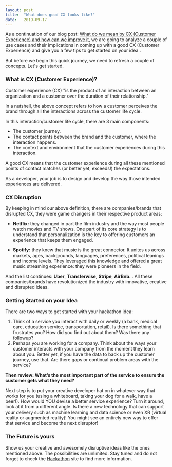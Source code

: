 ```yaml
---
layout: post
title:  "What does good CX looks like?"
date:   2019-09-17
---
```


As a continuation of our blog post: [What do we mean by CX (Customer Experience) and how can we improve it](https://redhat-hackathon.github.io/blog/what-do-we-mean-by-cs-and-how-can-we-improve-it/), we are going to analyze a couple of use cases and their implications in coming up with a good CX (Customer Experience) and give you a few tips to get started on your idea..

But before we begin this quick journey, we need to refresh a couple of concepts. Let's get started. 

### What is CX (Customer Experience)?

Customer experience (CX) "is the product of an interaction between an organization and a customer over the duration of their relationship."

In a nutshell, the above concept refers to how a customer perceives the brand through all the interactions across the customer life cycle. 

In this interaction/customer life cycle, there are 3 main components: 

 - The customer journey.
 - The contact points between the brand and the customer, where the interaction happens. 
 - The context and environment that the customer experiences during this interaction. 

A good CX means that the customer experience during all these mentioned points of contact matches (or better yet, exceeds!) the expectations.

As a developer, your job is to design and develop the way those intended experiences are delivered. 

### CX Disruption

By keeping in mind our above definition, there are companies/brands that disrupted CX, they were game changers in their respective product areas:

 - **Netflix:** they changed in part the film industry and the way most people watch movies and TV shows. One part of its core strategy is to understand that personalization is the key to offering customers an experience that keeps them engaged.

 - **Spotify:** they knew that music is the great connector. It unites us across markets, ages, backgrounds, languages, preferences, political leanings and income levels. They leveraged this knowledge and offered a great music streaming experience: they were pioneers in the field. 

And the list continues: **Uber**, **Transferwise**, **Stripe**, **AirBnb**... All these companies/brands have revolutionized the industry with innovative, creative and disrupted ideas. 

### Getting Started on your Idea

There are two ways to get started with your hackathon idea:

 1. Think of a service you interact with daily or weekly (a bank, medical care, education service, transportation, retail).  Is there something that frustrates you? How did you find out about them?  Was there any followup?
 2. Perhaps you are working for a company.  Think about the ways your customer interacts with your company from the moment they learn about you. Better yet, if you have the data to back up the customer journey, use that. Are there gaps or continual problem areas with the service?

**Then review:  What’s the most important part of the service to ensure the customer gets what they need?**

Next step is to put your creative developer hat on in whatever way that works for you (using a whiteboard, taking your dog for a walk, have a beer!).  How would YOU devise a better service experience? Turn it around, look at it from a different angle. Is there a new technology that can support your delivery such as machine learning and data science or even XR (virtual reality or augmented reality)!  You might see an entirely new way to offer that service and become the next disruptor!

### The Future is yours

Show us your creative and awesomely disruptive ideas like the ones mentioned above. The possibilities are unlimited.
Stay tuned and do not forget to check the [Hackathon](https://redhat.devpost.com/) site to find more information.

